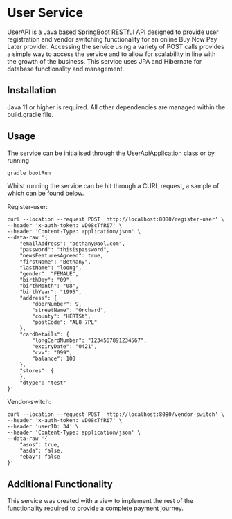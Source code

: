 # User Service

UserAPI is a Java based SpringBoot RESTful API designed to provide user registration and vendor switching functionality
for an online Buy Now Pay Later provider. Accessing the service using a variety of POST calls provides a simple way to access the
service and to allow for scalability in line with the growth of the business. This service uses JPA and
Hibernate for database functionality and management.

## Installation

Java 11 or higher is required. All other dependencies are managed within the build.gradle file.

## Usage

The service can be initialised through the UserApiApplication class or by running

```bash
gradle bootRun
```

Whilst running the service can be hit through a CURL request, a sample of which can be found below.

Register-user:

```
curl --location --request POST 'http://localhost:8080/register-user' \
--header 'x-auth-token: vD08cTfRi7' \
--header 'Content-Type: application/json' \
--data-raw '{
    "emailAddress": "bethany@aol.com",
    "password": "thisispassword",
    "newsFeaturesAgreed": true,
    "firstName": "Bethany",
    "lastName": "loong",
    "gender": "FEMALE",
    "birthDay": "09",
    "birthMonth": "08",
    "birthYear": "1995",
    "address": {
        "doorNumber": 9,
        "streetName": "Orchard",
        "county": "HERTSt",
        "postCode": "AL8 7PL"
    },
    "cardDetails": {
        "longCardNumber": "1234567891234567",
        "expiryDate": "0421",
        "cvv": "099",
        "balance": 100
    },
    "stores": {
    },
    "dtype": "test"
}'
```
Vendor-switch:

```
curl --location --request POST 'http://localhost:8080/vendor-switch' \
--header 'x-auth-token: vD08cTfRi7' \
--header 'userID: 34' \
--header 'Content-Type: application/json' \
--data-raw '{
    "asos": true,
    "asda": false,
    "ebay": false
}'
```

## Additional Functionality

This service was created with a view to implement the rest of the functionality required to provide a complete payment journey. 
